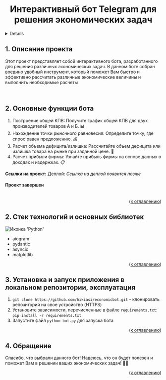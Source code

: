 <h1 align="center">Интерактивный бот Telegram для решения экономических задач</h1>

<a name="summary">
  <details>
    <summary>Оглавление</summary>
    <ol>
      <li><a href="#project-description">Описание проекта</a></li>
      <li><a href="#functionals">Основные функции</a></li>
      <li><a href="#technologies">Стек технологий</a></li>
      <li><a href="#installation">Установка и запуск приложения в локальном репозитории, эксплуатация</a></li>
      <li><a href="#appeal">Обращение</a></li>
    </ol>
  </details>
</a>

<a name="project-description"><h2>1. Описание проекта</h2></a>
Этот проект представляет собой интерактивного бота, разработанного для решения различных экономических задач. В данном боте собран воедино удобный инструмент, который поможет Вам быстро и эффективно рассчитать различные экономические величины и выполнить необходимые расчеты
<br>
<br>
<br>
<a name="functionals"><h2>2. Основные функции бота</h2></a>

<ol>
    <li>Построение общей КПВ: Получите график общей КПВ для двух производителей товаров А и Б. 📊</li>
    <li>Нахождение точки рыночного равновесия: Определите точку, где спрос равен предложению. 💰</li>
    <li>Расчет объема дефицита/излишка: Рассчитайте объем дефицита или излишка товара на рынке при заданной цене. 🔢</li>
    <li>Расчет прибыли фирмы: Узнайте прибыль фирмы на основе данных о доходах и издержках. 📋</li>
</ol>
<b>Ссылки на проект:</b>
Деплой: <i>Ссылка на деплой появится позже</i>
<br>
<h4><b>Проект завершен</b></h4>
<br>

<div align="right">(<a href="#summary">к оглавлению</a>)</div>

<a name="technologies"><h2>2. Стек технологий и основных библиотек</h2></a>
<span>
<img src="http://ForTheBadge.com/images/badges/made-with-python.svg" alt="Иконка 'Python'">

  <ul>
    <li>aiogram</li>
    <li>pydantic</li>
    <li>asyncio</li>
    <li>matplotlib</li>
</ul>
</span>

<div align="right">(<a href="#summary">к оглавлению</a>)</div>

<a name="installation"><h2>3. Установка и запуск приложения в локальном репозитории, эксплуатация</h2></a>

1. `git clone https://github.com/hikiasi/economicbot.git` - клонировать репозиторий на свое устройство (HTTPS)
2. Установите зависимости, перечисленные в файле `requirements.txt`: `pip install -r requirements.txt`
3. Запустите файл `python bot.py` для запуска бота

<div align="right">(<a href="#summary">к оглавлению</a>)</div>

<a name="enhancement"><h2>4. Обращение</h2></a>

Спасибо, что выбрали данного бот! Надеюсь, что он будет полезен и поможет Вам в решении ваших экономических задач! 🌟✨

<div align="right">(<a href="#summary">к оглавлению</a>)</div>

